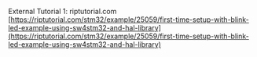 External Tutorial 1: riptutorial.com [https://riptutorial.com/stm32/example/25059/first-time-setup-with-blink-led-example-using-sw4stm32-and-hal-library](https://riptutorial.com/stm32/example/25059/first-time-setup-with-blink-led-example-using-sw4stm32-and-hal-library)  

